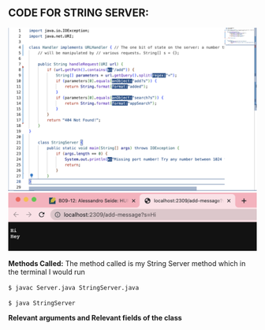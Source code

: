 **CODE FOR STRING SERVER:**
------------------------

![Image](Codeforlab.png)
![Image](Proofforlab.png)

**Methods Called:**
The method called is my String Server method which in the terminal I would run


`$ javac Server.java StringServer.java`

`$ java StringServer`

**Relevant arguments and Relevant fields of the class**





